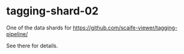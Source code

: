 # tagging-shard-02

One of the data shards for https://github.com/scaife-viewer/tagging-pipeline/

See there for details.
